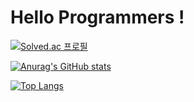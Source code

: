 # Hello Programmers !

[![Solved.ac
프로필](http://mazassumnida.wtf/api/v2/generate_badge?boj=kim_tk)](https://solved.ac/kim_tk)

[![Anurag's GitHub stats](https://github-readme-stats.vercel.app/api?username=Kimizka)](https://github.com/Kimizka/github-readme-stats)

[![Top Langs](https://github-readme-stats.vercel.app/api/top-langs/?username=Kimizka)](https://github.com/Kimizka/github-readme-stats)
